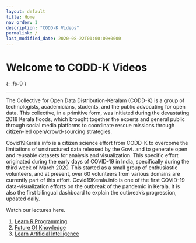 ```yaml
---
layout: default
title: Home
nav_order: 1
description: "CODD-K Videos"
permalink: /
last_modified_date: 2020-08-22T01:00:00+0000
---
```

# Welcome to CODD-K Videos
{: .fs-9 }

---
The Collective for Open Data Distribution-Keralam (CODD-K) is a group of technologists, academicians, students, and the public advocating for open data. This collective, in a primitive form, was initiated during the devastating 2018 Kerala floods, which brought together the experts and general public through social media platforms to coordinate rescue missions through citizen-led open/crowd-sourcing strategies.

Covid19Kerala.info is a citizen science effort from CODD-K to overcome the limitations of unstructured data released by the Govt. and to generate open and reusable datasets for analysis and visualization. This specific effort originated during the early days of COVID-19 in India, specifically during the third week of March 2020. This started as a small group of enthusiastic volunteers, and at present, over 60 volunteers from various domains are currently part of this effort. Covid19Kerala.info is one of the first COVID-19 data-visualization efforts on the outbreak of the pandemic in Kerala. It is also the first bilingual dashboard to explain the outbreak’s progression, updated daily.

Watch our lectures here.
1. [Learn R Programming](https://srkc95.github.io/coddk-videos/courses/learn-r-programming/playlist/)
2. [Future Of Knowledge](https://srkc95.github.io/coddk-videos/courses/future-of-knowledge/playlist/)
3. [Learn Artificial Intelligence](https://srkc95.github.io/coddk-videos/courses/learn-artificial-intelligence/playlist/)
